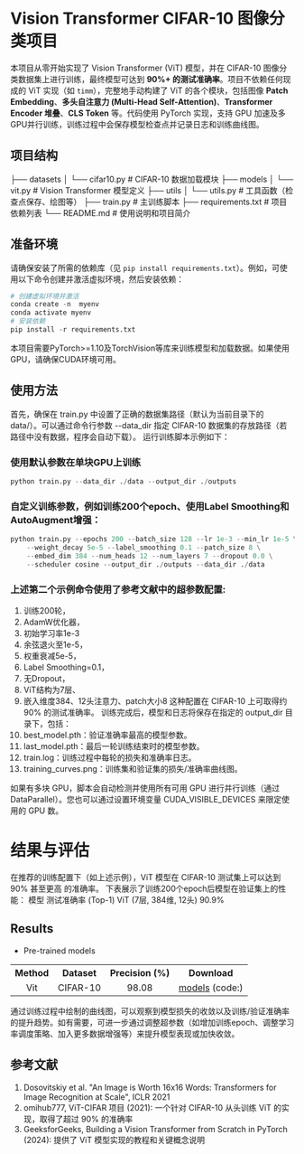 # Vision Transformer CIFAR-10 图像分类项目

本项目从零开始实现了 Vision Transformer (ViT) 模型，并在 CIFAR-10 图像分类数据集上进行训练，最终模型可达到 **90%+ 的测试准确率**。项目不依赖任何现成的 ViT 实现（如 `timm`），完整地手动构建了 ViT 的各个模块，包括图像 **Patch Embedding**、**多头自注意力 (Multi-Head Self-Attention)**、**Transformer Encoder 堆叠**、**CLS Token** 等。代码使用 PyTorch 实现，支持 GPU 加速及多GPU并行训练，训练过程中会保存模型检查点并记录日志和训练曲线图。

## 项目结构

├── datasets │ └── cifar10.py # CIFAR-10 数据加载模块 ├── models │ └── vit.py # Vision Transformer 模型定义 ├── utils │ └── utils.py # 工具函数（检查点保存、绘图等） ├── train.py # 主训练脚本 ├── requirements.txt # 项目依赖列表 └── README.md # 使用说明和项目简介


## 准备环境

请确保安装了所需的依赖库（见 `pip install requirements.txt`）。例如，可使用以下命令创建并激活虚拟环境，然后安装依赖：


``` python
# 创建虚拟环境并激活
conda create -n  myenv
conda activate myenv
# 安装依赖
pip install -r requirements.txt
```

本项目需要PyTorch>=1.10及TorchVision等库来训练模型和加载数据。如果使用 GPU，请确保CUDA环境可用。

## 使用方法
首先，确保在 train.py 中设置了正确的数据集路径（默认为当前目录下的 data/）。可以通过命令行参数 --data_dir 指定 CIFAR-10 数据集的存放路径（若路径中没有数据，程序会自动下载）。 运行训练脚本示例如下：
### 使用默认参数在单块GPU上训练
``` python
python train.py --data_dir ./data --output_dir ./outputs
```
### 自定义训练参数，例如训练200个epoch、使用Label Smoothing和AutoAugment增强：
``` python
python train.py --epochs 200 --batch_size 128 --lr 1e-3 --min_lr 1e-5 \
    --weight_decay 5e-5 --label_smoothing 0.1 --patch_size 8 \
    --embed_dim 384 --num_heads 12 --num_layers 7 --dropout 0.0 \
    --scheduler cosine --output_dir ./outputs --data_dir ./data
``` 
### 上述第二个示例命令使用了参考文献中的超参数配置:
1. 训练200轮，
2. AdamW优化器，
3. 初始学习率1e-3
4. 余弦退火至1e-5，
5. 权重衰减5e-5，
6. Label Smoothing=0.1，
7. 无Dropout，
8. ViT结构为7层、
9. 嵌入维度384、12头注意力、patch大小8
这种配置在 CIFAR-10 上可取得约 90% 的测试准确率。 训练完成后，模型和日志将保存在指定的 output_dir 目录下，包括：
10. best_model.pth：验证准确率最高的模型参数。
11. last_model.pth：最后一轮训练结束时的模型参数。
12. train.log：训练过程中每轮的损失和准确率日志。
13. training_curves.png：训练集和验证集的损失/准确率曲线图。

如果有多块 GPU，脚本会自动检测并使用所有可用 GPU 进行并行训练（通过 DataParallel）。您也可以通过设置环境变量 CUDA_VISIBLE_DEVICES 来限定使用的 GPU 数。

# 结果与评估
在推荐的训练配置下（如上述示例），ViT 模型在 CIFAR-10 测试集上可以达到 90% 甚至更高 的准确率。
下表展示了训练200个epoch后模型在验证集上的性能：
模型	测试准确率 (Top-1)
ViT (7层, 384维, 12头)	90.9%
## Results
- Pre-trained models

<table>
  <tr>
    <th>Method</th>
    <th>Dataset</th>
    <th>Precision (%)</th>
    <th>Download</th>
  </tr>
  <tr>
    <td align="center">Vit</td>
    <td align="center">CIFAR-10</td>
    <td align="center">98.08</td>
    <td rowspan="2" align="center"><a href="">models</a> (code:)</td>
  </tr>
</table>


通过训练过程中绘制的曲线图，可以观察到模型损失的收敛以及训练/验证准确率的提升趋势。如有需要，可进一步通过调整超参数（如增加训练epoch、调整学习率调度策略、加入更多数据增强等）来提升模型表现或加快收敛。
## 参考文献
1. Dosovitskiy et al. "An Image is Worth 16x16 Words: Transformers for Image Recognition at Scale", ICLR 2021 
2. omihub777, ViT-CIFAR 项目 (2021): 一个针对 CIFAR-10 从头训练 ViT 的实现，取得了超过 90% 的准确率 
3. GeeksforGeeks, Building a Vision Transformer from Scratch in PyTorch (2024): 提供了 ViT 模型实现的教程和关键概念说明